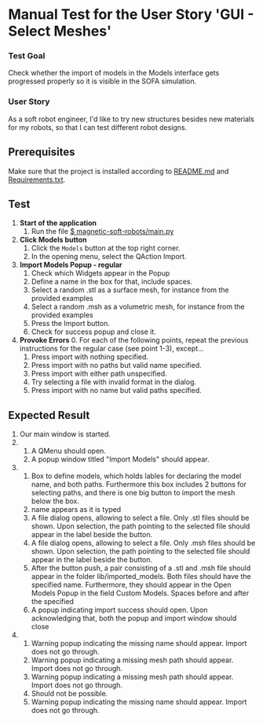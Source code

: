 # Manual Test for the User Story 'GUI - Select Meshes'

### Test Goal
Check whether the import of models in the Models interface gets progressed properly so it is visible in the SOFA simulation.

### User Story
As a soft robot engineer, I'd like to try new structures besides new materials for my robots, so that I can test different robot designs.

## Prerequisites
Make sure that the project is installed according to [README.md]() and [Requirements.txt]().


## Test
1. **Start of the application**
    1. Run the file [$ magnetic-soft-robots/main.py](../../../main.py)
2. **Click Models button**
    1. Click the `Models` button at the top right corner.
    2. In the opening menu, select the QAction Import.
3. **Import Models Popup - regular**
    1. Check which Widgets appear in the Popup
    2. Define a name in the box for that, include spaces.
    3. Select a random .stl as a surface mesh, for instance from the provided examples
    4. Select a random .msh as a volumetric mesh, for instance from the provided examples
    5. Press the Import button.
    6. Check for success popup and close it.
4. **Provoke Errors**
    0. For each of the following points, repeat the previous instructions for the regular case (see point 1-3), except...
    1. Press import with nothing specified.
    2. Press import with no paths but valid name specified.
    3. Press import with either path unspecified.
    4. Try selecting a file with invalid format in the dialog.
    5. Press import with no name but valid paths specified.
## Expected Result
1. Our main window is started.
2. 
    1. A QMenu should open.
    2. A popup window titled "Import Models" should appear.
3. 
    1. Box to define models, which holds lables for declaring the model name, and both paths. Furthermore this box includes 2 buttons for selecting paths, and there is one big button to import the mesh below the box.
    2. name appears as it is typed
    3. A file dialog opens, allowing to select a file. Only .stl files should be shown. Upon selection, the path pointing to the selected file should appear in the label beside the button.
    4. A file dialog opens, allowing to select a file. Only .msh files should be shown. Upon selection, the path pointing to the selected file should appear in the label beside the button.
    5. After the button push, a pair consisting of a .stl and .msh file should appear in the folder lib/imported_models. Both files should have the specified name. Furthermore, they should appear in the Open Models Popup in the field Custom Models.
    Spaces before and after the specified 
    6. A popup indicating import success should open. Upon acknowledging that, both the popup and import window should close
4. 
    1. Warning popup indicating the missing name should appear. Import does not go through.
    2. Warning popup indicating a missing mesh path should appear. Import does not go through.
    3. Warning popup indicating a missing mesh path should appear. Import does not go through.
    4. Should not be possible.
    5. Warning popup indicating the missing name should appear. Import does not go through.